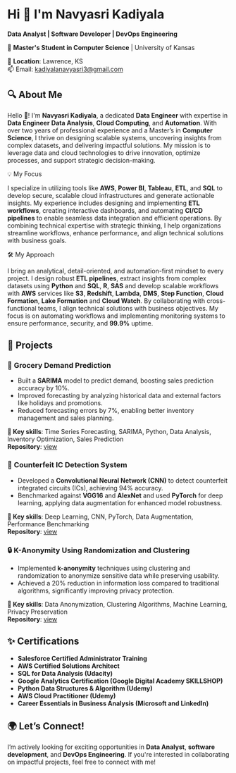# Hi 👋 I'm Navyasri Kadiyala  
**Data Analyst | Software Developer | DevOps Engineering**    

💼 **Master's Student in Computer Science** | University of Kansas  

📍 **Location**: Lawrence, KS  
📫 Email: [kadiyalanavyasri3@gmail.com](mailto:kadiyalanavyasri3@gmail.com)


## 🔍 About Me  

Hello 👋! I'm **Navyasri Kadiyala**, a dedicated **Data Engineer** with expertise in **Data Engineer** **Data Analysis**, **Cloud Computing**, and **Automation**. With over two years of professional experience and a Master’s in **Computer Science**, I thrive on designing scalable systems, uncovering insights from complex datasets, and delivering impactful solutions. My mission is to leverage data and cloud technologies to drive innovation, optimize processes, and support strategic decision-making.  

💡 My Focus  

I specialize in utilizing tools like **AWS**, **Power BI**, **Tableau**,  **ETL**, and **SQL** to develop secure, scalable cloud infrastructures and generate actionable insights. My experience includes designing and implementing **ETL workflows**, creating interactive dashboards, and automating **CI/CD pipelines** to enable seamless data integration and efficient operations. By combining technical expertise with strategic thinking, I help organizations streamline workflows, enhance performance, and align technical solutions with business goals.

🛠️ My Approach  

I bring an analytical, detail-oriented, and automation-first mindset to every project. I design robust **ETL pipelines**, extract insights from complex datasets using **Python** and **SQL**,  **R**,  **SAS**  and develop scalable workflows with **AWS** services like **S3**,  **Redshift**,  **Lambda**,  **DMS**,  **Step Function**,  **Cloud Formation**,  **Lake Formation** and **Cloud Watch**. By collaborating with cross-functional teams, I align technical solutions with business objectives. My focus is on automating workflows and implementing monitoring systems to ensure performance, security, and **99.9%** uptime.

## 📂 Projects  

### 🛒 **Grocery Demand Prediction**  

- Built a **SARIMA** model to predict demand, boosting sales prediction accuracy by 10%.  
- Improved forecasting by analyzing historical data and external factors like holidays and promotions.  
- Reduced forecasting errors by 7%, enabling better inventory management and sales planning.

**🔑 Key skills**: Time Series Forecasting, SARIMA, Python, Data Analysis, Inventory Optimization, Sales Prediction  
**Repository**: [view](https://github.com/navik12/GDP)


### 🧠 **Counterfeit IC Detection System**  

- Developed a **Convolutional Neural Network (CNN)** to detect counterfeit integrated circuits (ICs), achieving 94% accuracy.  
- Benchmarked against **VGG16** and **AlexNet** and used **PyTorch** for deep learning, applying data augmentation for enhanced model robustness.

**🔑 Key skills**: Deep Learning, CNN, PyTorch, Data Augmentation, Performance Benchmarking  
**Repository**: [view](https://github.com/navik12/Counterfeit-IC-Detection)


### 🔒 **K-Anonymity Using Randomization and Clustering**  

- Implemented **k-anonymity** techniques using clustering and randomization to anonymize sensitive data while preserving usability.  
- Achieved a 20% reduction in information loss compared to traditional algorithms, significantly improving privacy protection.

**🔑 Key skills**: Data Anonymization, Clustering Algorithms, Machine Learning, Privacy Preservation  
**Repository**: [view](https://github.com/navik12/K-Anonymity)


## ✨ Certifications  

- **Salesforce Certified Administrator Training**
- **AWS Certified Solutions Architect**  
- **SQL for Data Analysis (Udacity)**  
- **Google Analytics Certification (Google Digital Academy SKILLSHOP)**  
- **Python Data Structures & Algorithm (Udemy)**  
- **AWS Cloud Practitioner (Udemy)**  
- **Career Essentials in Business Analysis (Microsoft and LinkedIn)**



## 🌍 Let’s Connect!  

I’m actively looking for exciting opportunities in **Data Analyst**, **software development**, and **DevOps Engineering**. If you're interested in collaborating on impactful projects, feel free to connect with me!
